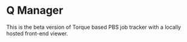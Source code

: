 # Q Manager
This is the beta version of Torque based PBS job tracker with a locally hosted front-end viewer. 
